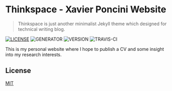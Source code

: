 # Thinkspace - Xavier Poncini Website

> Thinkspace is just another minimalist Jekyll theme which designed for technical writing blog.

[![LICENSE](https://img.shields.io/badge/license-MIT-blue.svg)](LICENSE) ![GENERATOR](https://img.shields.io/badge/made_with-jekyll-blue.svg) ![VERSION](https://img.shields.io/badge/current_version-2.5-green.svg) ![TRAVIS-CI](https://travis-ci.org/heiswayi/thinkspace.svg?branch=master)

This is my personal website where I hope to publish a CV and some insight into my research interests.

## License

[MIT](LICENSE.md)
